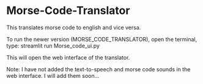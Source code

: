 # Morse-Code-Translator

This translates morse code to english and vice versa.

To run the newer version (MORSE_CODE_TRANSLATOR), open the terminal, type:
streamlit run Morse_code_ui.py

This will open the web interface of the translator. 

Note: I have not added the text-to-speech and morse code sounds in the web interface. I will add them soon...
